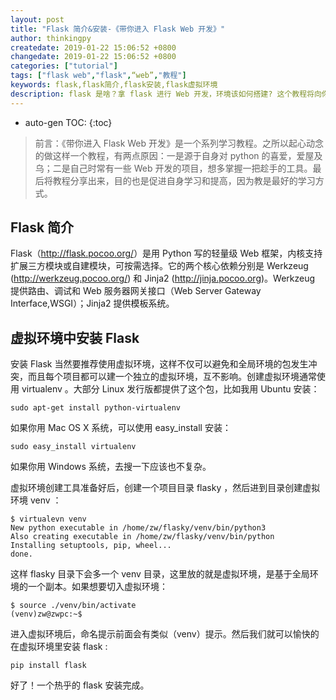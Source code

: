 ```yaml
---
layout: post
title: "Flask 简介&安装-《带你进入 Flask Web 开发》"
author: thinkingpy
createdate: 2019-01-22 15:06:52 +0800
changedate: 2019-01-22 15:06:52 +0800
categories: ["tutorial"]
tags: ["flask web","flask",“web”,"教程"]
keywords: flask,flask简介,flask安装,flask虚拟环境
description: flask 是啥？拿 flask 进行 Web 开发，环境该如何搭建? 这个教程将向你详细说明。
---
```


* auto-gen TOC:
{:toc}

> 前言：《带你进入 Flask Web 开发》是一个系列学习教程。之所以起心动念的做这样一个教程，有两点原因：一是源于自身对 python 的喜爱，爱屋及乌；二是自己时常有一些 Web 开发的项目，想多掌握一把趁手的工具。最后将教程分享出来，目的也是促进自身学习和提高，因为教是最好的学习方式。

## Flask 简介

Flask（<http://flask.pocoo.org/>）是用 Python 写的轻量级 Web 框架，内核支持扩展三方模块或自建模块，可按需选择。它的两个核心依赖分别是 Werkzeug (<http://werkzeug.pocoo.org/>) 和 Jinja2 (<http://jinja.pocoo.org>)。Werkzeug 提供路由、调试和 Web 服务器网关接口（Web Server Gateway Interface,WSGI）；Jinja2 提供模板系统。

## 虚拟环境中安装 Flask

安装 Flask 当然要推荐使用虚拟环境，这样不仅可以避免和全局环境的包发生冲突，而且每个项目都可以建一个独立的虚拟环境，互不影响。创建虚拟环境通常使用 virtualenv 。大部分 Linux 发行版都提供了这个包，比如我用 Ubuntu 安装：

    sudo apt-get install python-virtualenv

如果你用 Mac OS X 系统，可以使用 easy_install 安装：

    sudo easy_install virtualenv

如果你用 Windows 系统，去搜一下应该也不复杂。

虚拟环境创建工具准备好后，创建一个项目目录 flasky ，然后进到目录创建虚拟环境 venv ：

    $ virtualevn venv
    New python executable in /home/zw/flasky/venv/bin/python3
    Also creating executable in /home/zw/flasky/venv/bin/python
    Installing setuptools, pip, wheel...
    done.

这样 flasky 目录下会多一个 venv 目录，这里放的就是虚拟环境，是基于全局环境的一个副本。如果想要切入虚拟环境：

    $ source ./venv/bin/activate
    (venv)zw@zwpc:~$

进入虚拟环境后，命名提示前面会有类似（venv）提示。然后我们就可以愉快的在虚拟环境里安装 flask :

    pip install flask

好了！一个热乎的 flask 安装完成。
